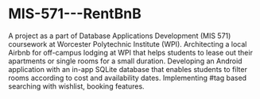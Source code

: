 # MIS-571---RentBnB
A project as a part of Database Applications Development (MIS 571) coursework at Worcester Polytechnic Institute (WPI). Architecting a local Airbnb for off-campus lodging at WPI that helps students to lease out their apartments or single rooms for a small duration. Developing an Android application with an in-app SQLite database that enables students to filter rooms according to cost and availability dates. Implementing #tag based searching with wishlist, booking features.
